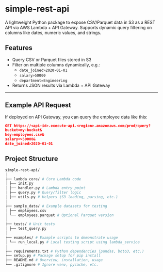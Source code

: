 # simple-rest-api

A lightweight Python package to expose CSV/Parquet data in S3 as a REST API via AWS Lambda + API Gateway. Supports dynamic query filtering on columns like dates, numeric values, and strings.

## Features

- Query CSV or Parquet files stored in S3
- Filter on multiple columns dynamically, e.g.:
  - `date_joined>2020-01-01`
  - `salary>50000`
  - `department=Engineering`
- Returns JSON results via Lambda + API Gateway

---

## Example API Request

If deployed on API Gateway, you can query the employee data like this:

```json
GET https://<api-id>.execute-api.<region>.amazonaws.com/prod/query?
bucket=my-bucket&
key=employees.csv&
salary=>50000&
date_joined>2020-01-01
```

## Project Structure
```bash
simple-rest-api/
│
├── lambda_core/ # Core Lambda code
│ ├── init.py
│ ├── handler.py # Lambda entry point
│ ├── query.py # Query/filter logic
│ ├── utils.py # Helpers (S3 loading, parsing, etc.)
│
├── sample_data/ # Example datasets for testing
│ ├── employees.csv
│ └── employees.parquet # Optional Parquet version
│
├── tests/ # Unit tests
│ ├── test_query.py
│
├── examples/ # Example scripts to demonstrate usage
│ └── run_local.py # Local testing script using lambda_service
│
├── requirements.txt # Python dependencies (pandas, boto3, etc.)
├── setup.py # Package setup for pip install
├── README.md # Overview, installation, usage
└── .gitignore # Ignore venv, pycache, etc.
```
